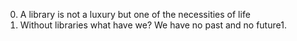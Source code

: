0. A library is not a luxury but one of the necessities of life
1. Without libraries what have we? We have no past and no future1.
